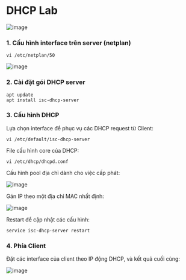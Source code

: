 # DHCP Lab
![image](https://user-images.githubusercontent.com/83684068/120133903-30846d00-c1f7-11eb-889d-1a20f7ec485b.png)

### 1. Cấu hình interface trên server (netplan)
    vi /etc/netplan/50

![image](https://user-images.githubusercontent.com/83684068/120134006-6a557380-c1f7-11eb-9bc9-344b8eeba047.png)

### 2. Cài đặt gói DHCP server
    apt update
    apt install isc-dhcp-server
    
### 3. Cấu hình DHCP
Lựa chọn interface để phục vụ các DHCP request từ Client:
    
    vi /etc/default/isc-dhcp-server
    
File cấu hình core của DHCP:

    vi /etc/dhcp/dhcpd.conf

Cấu hình pool địa chỉ dành cho việc cấp phát:

![image](https://user-images.githubusercontent.com/83684068/120134487-6aa23e80-c1f8-11eb-94dd-140dd005b519.png)

Gán IP theo một địa chỉ MAC nhất định:

![image](https://user-images.githubusercontent.com/83684068/120134598-ab01bc80-c1f8-11eb-8212-56f6ab09f7dd.png)

Restart để cập nhật các cấu hình:

    service isc-dhcp-server restart
    
### 4. Phía Client
Đặt các interface của client theo IP động DHCP, và kết quả cuối cùng:

![image](https://user-images.githubusercontent.com/83684068/120134698-e4d2c300-c1f8-11eb-9e71-fa4398564d77.png)
